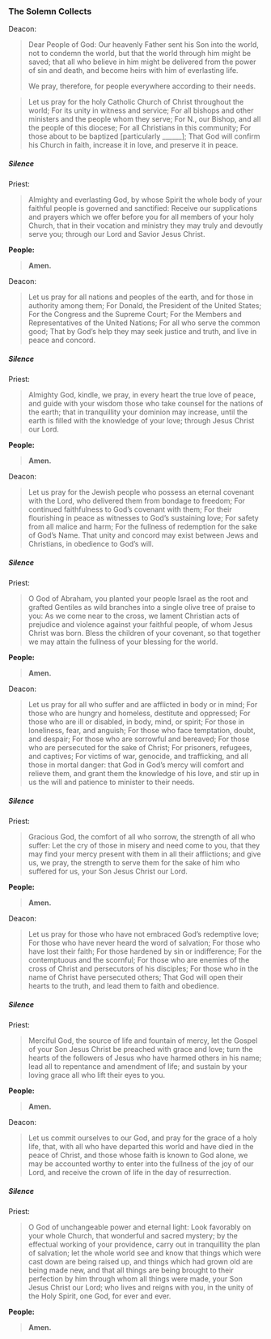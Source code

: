 ### The Solemn Collects

Deacon:
> Dear People of God: Our heavenly Father sent his Son into the world, not to condemn the world, but that the world through him might be saved; that all who believe in him might be delivered from the power of sin and death, and become heirs with him of everlasting life.
>
> We pray, therefore, for people everywhere according to their needs.

> Let us pray for the holy Catholic Church of Christ throughout the world; For its unity in witness and service; For all bishops and other ministers and the people whom they serve; For N., our Bishop, and all the people of this diocese; For all Christians in this community; For those about to be baptized [particularly ______]; That God will confirm his Church in faith, increase it in love, and preserve it in peace.


##### Silence

Priest:
> Almighty and everlasting God, by whose Spirit the whole body of your faithful people is governed and sanctified: Receive our supplications and prayers which we offer before you for all members of your holy Church, that in their vocation and ministry they may truly and devoutly serve you; through our Lord and Savior Jesus Christ.

**People:**
> **Amen.**

Deacon:
> Let us pray for all nations and peoples of the earth, and for those in authority among them; For Donald, the President of the United States; For the Congress and the Supreme Court; For the Members and Representatives of the United Nations; For all who serve the common good; That by God’s help they may seek justice and truth, and live in peace and concord.

##### Silence

Priest:
> Almighty God, kindle, we pray, in every heart the true love of peace, and guide with your wisdom those who take counsel for the nations of the earth; that in tranquillity your dominion may increase, until the earth is filled with the knowledge of your love; through Jesus Christ our Lord.

**People:**
> **Amen.**

Deacon:
> Let us pray for the Jewish people who possess an eternal covenant with the Lord, who delivered them from bondage to freedom; For continued faithfulness to God’s covenant with them; For their flourishing in peace as witnesses to God’s sustaining love; For safety from all malice and harm; For the fullness of redemption for the sake of God’s Name. That unity and concord may exist between Jews and Christians, in obedience to God’s will.

##### Silence


Priest:
> O God of Abraham, you planted your people Israel as the root and grafted Gentiles as wild branches into a single olive tree of praise to you: As we come near to the cross, we lament Christian acts of prejudice and violence against your faithful people, of whom Jesus Christ was born. Bless the children of your covenant, so that together we may attain the fullness of your blessing for the world. 

**People:**
> **Amen.**


Deacon:
> Let us pray for all who suffer and are afflicted in body or in mind; For those who are hungry and homeless, destitute and oppressed; For those who are ill or disabled, in body, mind, or spirit; For those in loneliness, fear, and anguish; For those who face temptation, doubt, and despair; For those who are sorrowful and bereaved; For those who are persecuted for the sake of Christ; For prisoners, refugees, and captives; For victims of war, genocide, and trafficking, and all those in mortal danger: that God in God’s mercy will comfort and relieve them, and grant them the knowledge of his love, and stir up in us the will and patience to minister to their needs.

##### Silence


Priest:
> Gracious God, the comfort of all who sorrow, the strength of all who suffer: Let the cry of those in misery and need come to you, that they may find your mercy present with them in all their afflictions; and give us, we pray, the strength to serve them for the sake of him who suffered for us, your Son Jesus Christ our Lord.

**People:**
> **Amen.**

Deacon:
> Let us pray for those who have not embraced God’s redemptive love; For those who have never heard the word of salvation; For those who have lost their faith; For those hardened by sin or indifference; For the contemptuous and the scornful; For those who are enemies of the cross of Christ and persecutors of his disciples; For those who in the name of Christ have persecuted others; That God will open their hearts to the truth, and lead them to faith and obedience.

##### Silence

Priest:
> Merciful God, the source of life and fountain of mercy, let the Gospel of your Son Jesus Christ be preached with grace and love; turn the hearts of the followers of Jesus who have harmed others in his name; lead all to repentance and amendment of life; and sustain by your loving grace all who lift their eyes to you. 

**People:**
> **Amen.**

Deacon:
> Let us commit ourselves to our God, and pray for the grace of a holy life, that, with all who have departed this world and have died in the peace of Christ, and those whose faith is known to God alone, we may be accounted worthy to enter into the fullness of the joy of our Lord, and receive the crown of life in the day of resurrection.

##### Silence

Priest:
> O God of unchangeable power and eternal light: Look favorably on your whole Church, that wonderful and sacred mystery; by the effectual working of your providence, carry out in tranquillity the plan of salvation; let the whole world see and know that things which were cast down are being raised up, and things which had grown old are being made new, and that all things are being brought to their perfection by him through whom all things were made, your Son Jesus Christ our Lord; who lives and reigns with you, in the unity of the Holy Spirit, one God, for ever and ever.

**People:**
> **Amen.**
